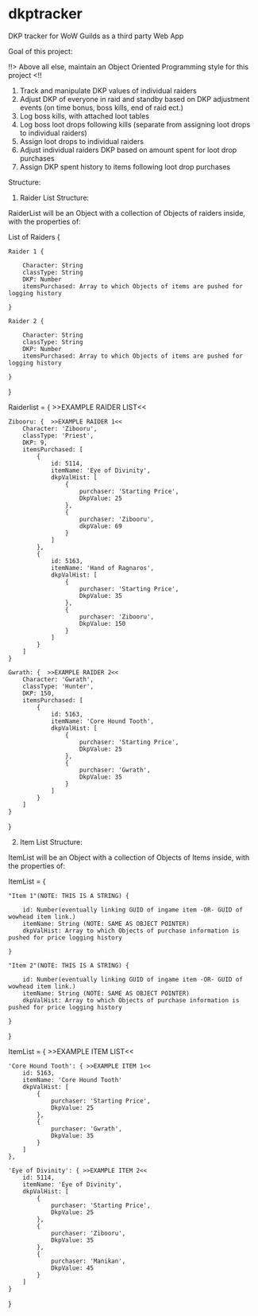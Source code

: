 # dkptracker

DKP tracker for WoW Guilds as a third party Web App

Goal of this project: 

!!> Above all else, maintain an Object Oriented Programming style for this project <!!

1. Track and manipulate DKP values of individual raiders
2. Adjust DKP of everyone in raid and standby based on DKP adjustment events (on time bonus, boss kills, end of raid ect.)
3. Log boss kills, with attached loot tables
4. Log boss loot drops following kills (separate from assigning loot drops to individual raiders)
5. Assign loot drops to individual raiders
6. Adjust individual raiders DKP based on amount spent for loot drop purchases
7. Assign DKP spent history to items following loot drop purchases




Structure:

1. Raider List Structure:
    
RaiderList will be an Object with a collection of Objects of raiders inside, with the properties of:

List of Raiders {

    Raider 1 {

        Character: String
        classType: String
        DKP: Number
        itemsPurchased: Array to which Objects of items are pushed for logging history

    }

    Raider 2 {

        Character: String
        classType: String
        DKP: Number
        itemsPurchased: Array to which Objects of items are pushed for logging history

    }

}



Raiderlist = { >>EXAMPLE RAIDER LIST<<

    Zibooru: {  >>EXAMPLE RAIDER 1<<
        Character: 'Zibooru',
        classType: 'Priest',
        DKP: 9,
        itemsPurchased: [
            {
                id: 5114,
                itemName: 'Eye of Divinity',
                dkpValHist: [
                    {
                        purchaser: 'Starting Price',
                        DkpValue: 25
                    },
                    {
                        purchaser: 'Zibooru',
                        dkpValue: 69
                    }
                ]
            },
            {
                id: 5163,
                itemName: 'Hand of Ragnaros',
                dkpValHist: [
                    {
                        purchaser: 'Starting Price',
                        DkpValue: 35
                    },
                    {
                        purchaser: 'Zibooru',
                        DkpValue: 150
                    }
                ]
            }
        ]
    }

    Gwrath: {  >>EXAMPLE RAIDER 2<<
        Character: 'Gwrath',
        classType: 'Hunter',
        DKP: 150,
        itemsPurchased: [
            {
                id: 5163,
                itemName: 'Core Hound Tooth',
                dkpValHist: [
                    {
                        purchaser: 'Starting Price',
                        DkpValue: 25
                    },
                    {
                        purchaser: 'Gwrath',
                        DkpValue: 35
                    }
                ]
            }
        ]
    }

}



2. Item List Structure:

ItemList will be an Object with a collection of Objects of Items inside, with the properties of:

ItemList = {

    "Item 1"(NOTE: THIS IS A STRING) {

        id: Number(eventually linking GUID of ingame item -OR- GUID of wowhead item link.)
        itemName: String (NOTE: SAME AS OBJECT POINTER)
        dkpValHist: Array to which Objects of purchase information is pushed for price logging history

    }

    "Item 2"(NOTE: THIS IS A STRING) {

        id: Number(eventually linking GUID of ingame item -OR- GUID of wowhead item link.)
        itemName: String (NOTE: SAME AS OBJECT POINTER)
        dkpValHist: Array to which Objects of purchase information is pushed for price logging history

    }

}



ItemList = { >>EXAMPLE ITEM LIST<<

    'Core Hound Tooth': { >>EXAMPLE ITEM 1<<
        id: 5163,
        itemName: 'Core Hound Tooth'
        dkpValHist: [
            {
                purchaser: 'Starting Price',
                DkpValue: 25
            },
            {
                purchaser: 'Gwrath',
                DkpValue: 35
            }
        ]
    },

    'Eye of Divinity': { >>EXAMPLE ITEM 2<<
        id: 5114,
        itemName: 'Eye of Divinity',
        dkpValHist: [
            {
                purchaser: 'Starting Price',
                DkpValue: 25
            },
            {
                purchaser: 'Zibooru',
                DkpValue: 35
            },
            {
                purchaser: 'Manikan',
                DkpValue: 45
            }
        ]
    }

}
